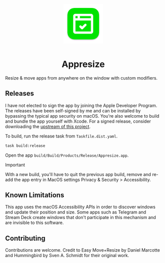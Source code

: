 <p align="center">
  <img width="128" src="Appresize/Images.xcassets/AppIcon.appiconset/128x128@2x.png" style="padding:0.5rem;">
</p>

<h1 align="center">Appresize</h1>

Resize & move apps from anywhere on the window with custom modifiers.

## Releases

I have not elected to sign the app by joining the Apple Developer Program. The releases have been self-signed by me and can be installed by bypassing the typical app security on macOS. You're also welcome to build and bundle the app yourself with Xcode. For a signed release, consider downloading the [upstream of this project](https://github.com/finestructure/Hummingbird).

To build, run the release task from `Taskfile.dist.yaml`.

```sh
task build:release
```

Open the app `build/Build/Products/Release/Appresize.app`. 

> [!IMPORTANT]  
> With a new build, you'll have to quit the previous app build, remove and re-add the app entry in MacOS settings Privacy & Security > Accessibility.

## Known Limitations

This app uses the macOS Accessibility APIs in order to discover windows and update their position and size. Some apps such as Telegram and Stream Deck create windows that don't participate in this mechanism and are invisible to this software.

## Contributing

Contributions are welcome. Credit to Easy Move+Resize by Daniel Marcotte and Hummingbird by Sven A. Schmidt for their original work.

